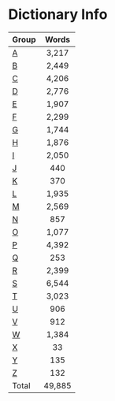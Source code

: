﻿Dictionary Info
=======


|Group|Words|
|-----|:------:|
|[A](A.json)|3,217|
|[B](B.json)|2,449|
|[C](C.json)|4,206|
|[D](D.json)|2,776|
|[E](E.json)|1,907|
|[F](F.json)|2,299|
|[G](G.json)|1,744|
|[H](H.json)|1,876|
|[I](I.json)|2,050|
|[J](J.json)|440|
|[K](K.json)|370|
|[L](L.json)|1,935|
|[M](M.json)|2,569|
|[N](N.json)|857|
|[O](O.json)|1,077|
|[P](P.json)|4,392|
|[Q](Q.json)|253|
|[R](R.json)|2,399|
|[S](S.json)|6,544|
|[T](T.json)|3,023|
|[U](U.json)|906|
|[V](V.json)|912|
|[W](W.json)|1,384|
|[X](X.json)|33|
|[Y](Y.json)|135|
|[Z](Z.json)|132|
|Total|49,885|
